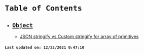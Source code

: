 # `Table of Contents`

-   ## **[`Object`](/docs/object/SUMMARY.md)**
    -   [JSON stringify vs Custom stringify for array of primitives](/docs/object/json-stringify-primitives-array-vs-custom-stringify-primitives-array.md)

#### `Last updated on: 12/22/2021 0:47:10`
